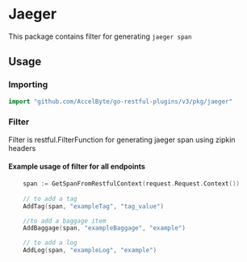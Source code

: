 # Jaeger

This package contains filter for generating `jaeger span`

## Usage

### Importing

```go
import "github.com/AccelByte/go-restful-plugins/v3/pkg/jaeger"
```

### Filter

Filter is restful.FilterFunction for generating jaeger span using zipkin headers

#### Example usage of filter for all endpoints

```go
    span := GetSpanFromRestfulContext(request.Request.Context())
    
    // to add a tag
    AddTag(span, "exampleTag", "tag_value")

    //to add a baggage item
    AddBaggage(span, "exampleBaggage", "example")

    // to add a log
    AddLog(span, "exampleLog", "example")
```